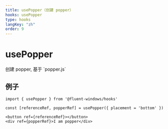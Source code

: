 ```yaml
---
title: usePopper（创建 popper）
hooks: usePopper
type: hooks
langKey: "zh"
order: 9
---
```


# usePopper

<p class="description">创建 popper, 基于 `popper.js`</p>

## 例子

```tsx
import { usePopper } from '@fluent-windows/hooks'

const [referenceRef, popperRef] = usePopper({ placement = 'bottom' })

<button ref={referenceRef}></button>
<div ref={popperRef}>I am popper</div>
```
